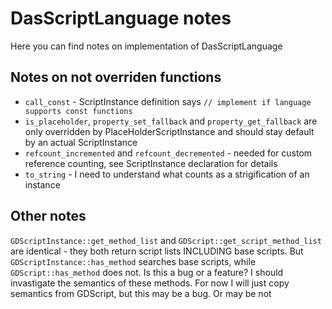 # DasScriptLanguage notes

Here you can find notes on implementation of DasScriptLanguage

## Notes on not overriden functions

* `call_const` - ScriptInstance definition says `// implement if language supports const functions`
* `is_placeholder`, `property_set_fallback` and `property_get_fallback` are only overridden by PlaceHolderScriptInstance and should stay default by an actual ScriptInstance
* `refcount_incremented` and `refcount_decremented` - needed for custom reference counting, see ScriptInstance declaration for details
* `to_string` - I need to understand what counts as a strigification of an instance

## Other notes

`GDScriptInstance::get_method_list` and `GDScript::get_script_method_list` are identical - they both return script lists INCLUDING base scripts. But `GDScriptInstance::has_method` searches base scripts, while `GDScript::has_method` does not. Is this a bug or a feature? I should invastigate the semantics of these methods. For now I will just copy semantics from GDScript, but this may be a bug. Or may be not